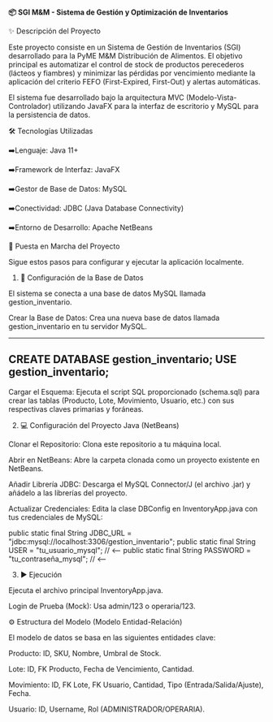**📦 SGI M&M - Sistema de Gestión y Optimización de Inventarios**

✨ Descripción del Proyecto

Este proyecto consiste en un Sistema de Gestión de Inventarios (SGI) desarrollado para la PyME M&M Distribución de Alimentos. El objetivo principal es automatizar el control de stock de productos perecederos (lácteos y fiambres) y minimizar las pérdidas por vencimiento mediante la aplicación del criterio FEFO (First-Expired, First-Out) y alertas automáticas.

El sistema fue desarrollado bajo la arquitectura MVC (Modelo-Vista-Controlador) utilizando JavaFX para la interfaz de escritorio y MySQL para la persistencia de datos.

🛠️ Tecnologías Utilizadas

➡️Lenguaje: Java 11+

➡️Framework de Interfaz: JavaFX

➡️Gestor de Base de Datos: MySQL

➡️Conectividad: JDBC (Java Database Connectivity)

➡️Entorno de Desarrollo: Apache NetBeans

🚀 Puesta en Marcha del Proyecto

Sigue estos pasos para configurar y ejecutar la aplicación localmente.

1. 💾 Configuración de la Base de Datos

El sistema se conecta a una base de datos MySQL llamada gestion_inventario.

Crear la Base de Datos: Crea una nueva base de datos llamada gestion_inventario en tu servidor MySQL.

------------------------------------------
CREATE DATABASE gestion_inventario;
USE gestion_inventario;
-----------------------------------------

Cargar el Esquema: Ejecuta el script SQL proporcionado (schema.sql) para crear las tablas (Producto, Lote, Movimiento, Usuario, etc.) con sus respectivas claves primarias y foráneas.

2. 💻 Configuración del Proyecto Java (NetBeans)

Clonar el Repositorio: Clona este repositorio a tu máquina local.

Abrir en NetBeans: Abre la carpeta clonada como un proyecto existente en NetBeans.

Añadir Librería JDBC: Descarga el MySQL Connector/J (el archivo .jar) y añádelo a las librerías del proyecto.

Actualizar Credenciales: Edita la clase DBConfig en InventoryApp.java con tus credenciales de MySQL:

public static final String JDBC_URL = "jdbc:mysql://localhost:3306/gestion_inventario";
public static final String USER = "tu_usuario_mysql";       // <--
public static final String PASSWORD = "tu_contraseña_mysql"; // <-- 


3. ▶️ Ejecución

Ejecuta el archivo principal InventoryApp.java.

Login de Prueba (Mock): Usa admin/123 o operaria/123.

⚙️ Estructura del Modelo (Modelo Entidad-Relación)

El modelo de datos se basa en las siguientes entidades clave:

Producto: ID, SKU, Nombre, Umbral de Stock.

Lote: ID, FK Producto, Fecha de Vencimiento, Cantidad.

Movimiento: ID, FK Lote, FK Usuario, Cantidad, Tipo (Entrada/Salida/Ajuste), Fecha.

Usuario: ID, Username, Rol (ADMINISTRADOR/OPERARIA).

